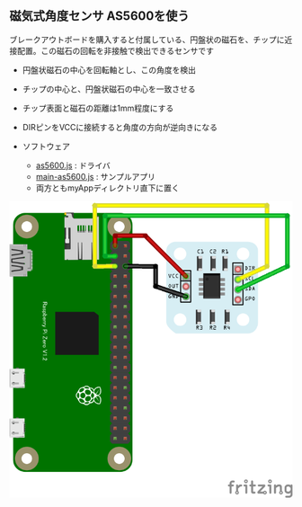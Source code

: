 ## 磁気式角度センサ AS5600を使う

ブレークアウトボードを購入すると付属している、円盤状の磁石を、チップに近接配置。この磁石の回転を非接触で検出できるセンサです
* 円盤状磁石の中心を回転軸とし、この角度を検出
* チップの中心と、円盤状磁石の中心を一致させる
* チップ表面と磁石の距離は1mm程度にする
* DIRピンをVCCに接続すると角度の方向が逆向きになる

* ソフトウェア
  * [as5600.js](as5600.js) : ドライバ
  * [main-as5600.js](main-as5600.js) : サンプルアプリ
  * 両方ともmyAppディレクトリ直下に置く

![AS5600.png](AS5600.png)
